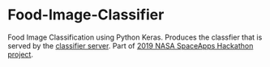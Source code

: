 # Food-Image-Classifier
Food Image Classification using Python Keras. Produces the classfier that is served by the [classifier server](https://github.com/Bennyhwanggggg/Food-Classifier-Server). 
Part of [2019 NASA SpaceApps Hackathon project](https://github.com/Bennyhwanggggg/2019-NASA-Space-Apps-Challenge).
